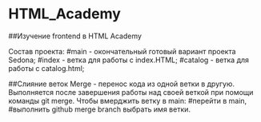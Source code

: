 # HTML_Academy

##Изучение frontend в HTML Academy

Состав проекта:
#main - окончательный готовый вариант проекта Sedona;
#index - ветка для работы с index.HTML;
#catalog - ветка для работы с catalog.html;

##Слияние веток
Merge - перенос кода из одной ветки в другую.
Выполняется после завершения работы над своей веткой при помощи команды git merge.
Чтобы вмерджить ветку в main:
#перейти в main,
#выполнить github merge branch выбрать имя ветки.
